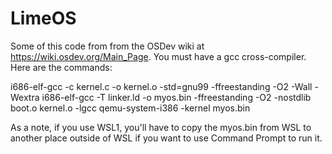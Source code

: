 # LimeOS
Some of this code from from the OSDev wiki at https://wiki.osdev.org/Main_Page. You must have a gcc cross-compiler. Here are the commands:

i686-elf-gcc -c kernel.c -o kernel.o -std=gnu99 -ffreestanding -O2 -Wall -Wextra
i686-elf-gcc -T linker.ld -o myos.bin -ffreestanding -O2 -nostdlib boot.o kernel.o -lgcc
qemu-system-i386 -kernel myos.bin

As a note, if you use WSL1, you'll have to copy the myos.bin from WSL to another place outside of WSL if you want to use Command Prompt to run it.
